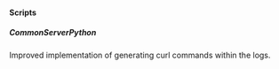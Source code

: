
#### Scripts

##### CommonServerPython

Improved implementation of generating curl commands within the logs.
